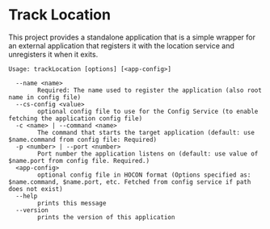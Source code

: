 Track Location
==============

This project provides a standalone application that is a simple wrapper for an external application that
registers it with the location service and unregisters it when it exits.

```
Usage: trackLocation [options] [<app-config>]

  --name <name>
        Required: The name used to register the application (also root name in config file)
  --cs-config <value>
        optional config file to use for the Config Service (to enable fetching the application config file)
  -c <name> | --command <name>
        The command that starts the target application (default: use $name.command from config file: Required)
  -p <number> | --port <number>
        Port number the application listens on (default: use value of $name.port from config file. Required.)
  <app-config>
        optional config file in HOCON format (Options specified as: $name.command, $name.port, etc. Fetched from config service if path does not exist)
  --help
        prints this message
  --version
        prints the version of this application
 ```

